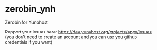 # zerobin_ynh
Zerobin for Yunohost

Repport your issues here: https://dev.yunohost.org/projects/apps/issues (you don't need to create an account and you can use you github credentials if you want)
